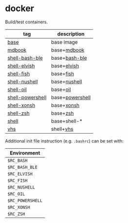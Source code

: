 # docker

Build/test containers.

| tag                                               | description       |
| ------------------------------------------------- | ----------------- |
| [base](./base/Dockerfile)                         | base image        |
| [mdbook](./mdbook/Dockerfile)                     | base+[mdbook]     |
| [shell-bash-ble](./shell-bash-ble/Dockerfile)     | base+[bash-ble]   |
| [shell-elvish](./shell-elvish/Dockerfile)         | base+[elvish]     |
| [shell-fish](./shell-fish/Dockerfile)             | base+[fish]       |
| [shell-nushell](./shell-nushell/Dockerfile)       | base+[nushell]    |
| [shell-oil](./shell-oil/Dockerfile)               | base+[oil]        |
| [shell-powershell](./shell-powershell/Dockerfile) | base+[powershell] |
| [shell-xonsh](./shell-xonsh/Dockerfile)           | base+[xonsh]      |
| [shell-zsh](./shell-zsh/Dockerfile)               | base+[zsh]        |
| [shell](./shell/Dockerfile)                       | base+shell-*      |
| [vhs](./vhs/Dockerfile)                           | shell+[vhs]       |

Additional init file instruction (e.g. `.bashrc`) can be set with:

| Environment      |
| ---------------- |
| `$RC_BASH`       |
| `$RC_BASH_BLE`   |
| `$RC_ELVISH`     |
| `$RC_FISH`       |
| `$RC_NUSHELL`    |
| `$RC_OIL`        |
| `$RC_POWERSHELL` |
| `$RC_XONSH`      |
| `$RC_ZSH`        |

[mdbook]:https://github.com/rust-lang/mdBook
[bash-ble]:https://github.com/akinomyoga/ble.sh
[elvish]:https://github.com/elves/elvish
[fish]:https://github.com/fish-shell/fish-shell
[nushell]:https://github.com/nushell/nushell
[oil]:https://github.com/oils-for-unix/oils
[powershell]:https://github.com/PowerShell/PowerShell
[xonsh]:https://github.com/xonsh/xonsh
[zsh]:https://www.zsh.org/
[vhs]:https://github.com/charmbracelet/vhs
